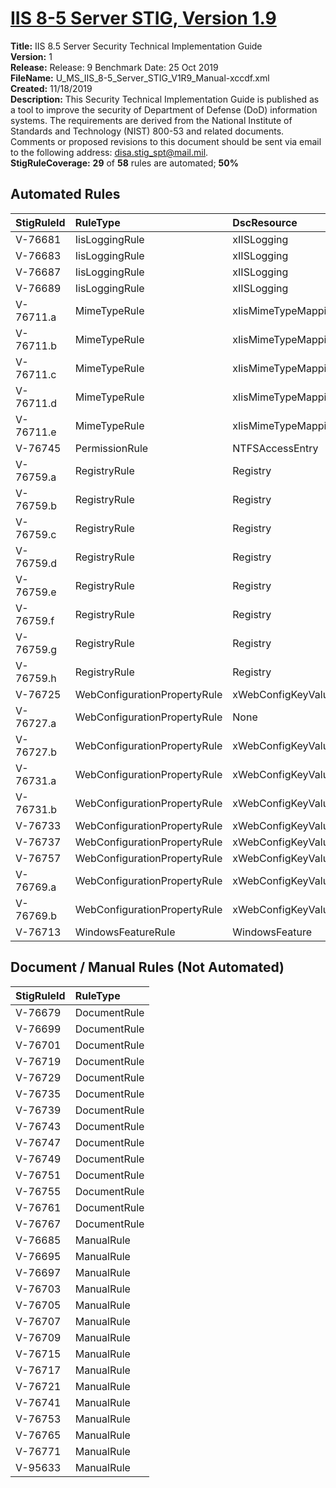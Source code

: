 # [IIS 8-5 Server STIG, Version 1.9](https://github.com/Microsoft/PowerStig/wiki/IISServer-8.5-1.9)

**Title:** IIS 8.5 Server Security Technical Implementation Guide  
**Version:** 1  
**Release:** Release: 9 Benchmark Date: 25 Oct 2019  
**FileName:** U_MS_IIS_8-5_Server_STIG_V1R9_Manual-xccdf.xml  
**Created:** 11/18/2019  
**Description:** This Security Technical Implementation Guide is published as a tool to improve the security of Department of Defense (DoD) information systems. The requirements are derived from the National Institute of Standards and Technology (NIST) 800-53 and related documents. Comments or proposed revisions to this document should be sent via email to the following address: disa.stig_spt@mail.mil.  
**StigRuleCoverage:** **29** of **58** rules are automated; **50%**  

## Automated Rules

| StigRuleId | RuleType | DscResource | DuplicateOf |
| :---- | :---- | :---- | :---- |
| V-76681 | IisLoggingRule | xIISLogging |  |
| V-76683 | IisLoggingRule | xIISLogging |  |
| V-76687 | IisLoggingRule | xIISLogging |  |
| V-76689 | IisLoggingRule | xIISLogging |  |
| V-76711.a | MimeTypeRule | xIisMimeTypeMapping |  |
| V-76711.b | MimeTypeRule | xIisMimeTypeMapping |  |
| V-76711.c | MimeTypeRule | xIisMimeTypeMapping |  |
| V-76711.d | MimeTypeRule | xIisMimeTypeMapping |  |
| V-76711.e | MimeTypeRule | xIisMimeTypeMapping |  |
| V-76745 | PermissionRule | NTFSAccessEntry |  |
| V-76759.a | RegistryRule | Registry |  |
| V-76759.b | RegistryRule | Registry |  |
| V-76759.c | RegistryRule | Registry |  |
| V-76759.d | RegistryRule | Registry |  |
| V-76759.e | RegistryRule | Registry |  |
| V-76759.f | RegistryRule | Registry |  |
| V-76759.g | RegistryRule | Registry |  |
| V-76759.h | RegistryRule | Registry |  |
| V-76725 | WebConfigurationPropertyRule | xWebConfigKeyValue |  |
| V-76727.a | WebConfigurationPropertyRule | None | V-76725 |
| V-76727.b | WebConfigurationPropertyRule | xWebConfigKeyValue |  |
| V-76731.a | WebConfigurationPropertyRule | xWebConfigKeyValue |  |
| V-76731.b | WebConfigurationPropertyRule | xWebConfigKeyValue |  |
| V-76733 | WebConfigurationPropertyRule | xWebConfigKeyValue |  |
| V-76737 | WebConfigurationPropertyRule | xWebConfigKeyValue |  |
| V-76757 | WebConfigurationPropertyRule | xWebConfigKeyValue |  |
| V-76769.a | WebConfigurationPropertyRule | xWebConfigKeyValue |  |
| V-76769.b | WebConfigurationPropertyRule | xWebConfigKeyValue |  |
| V-76713 | WindowsFeatureRule | WindowsFeature |  |

## Document / Manual Rules (Not Automated)

| StigRuleId | RuleType |
| :---- | :---- |
| V-76679 | DocumentRule |
| V-76699 | DocumentRule |
| V-76701 | DocumentRule |
| V-76719 | DocumentRule |
| V-76729 | DocumentRule |
| V-76735 | DocumentRule |
| V-76739 | DocumentRule |
| V-76743 | DocumentRule |
| V-76747 | DocumentRule |
| V-76749 | DocumentRule |
| V-76751 | DocumentRule |
| V-76755 | DocumentRule |
| V-76761 | DocumentRule |
| V-76767 | DocumentRule |
| V-76685 | ManualRule |
| V-76695 | ManualRule |
| V-76697 | ManualRule |
| V-76703 | ManualRule |
| V-76705 | ManualRule |
| V-76707 | ManualRule |
| V-76709 | ManualRule |
| V-76715 | ManualRule |
| V-76717 | ManualRule |
| V-76721 | ManualRule |
| V-76741 | ManualRule |
| V-76753 | ManualRule |
| V-76765 | ManualRule |
| V-76771 | ManualRule |
| V-95633 | ManualRule |
